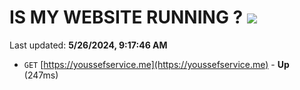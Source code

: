# IS MY WEBSITE RUNNING ? [![](https://img.shields.io/static/v1?label=Sponsor&message=%E2%9D%A4&logo=GitHub&color=%23fe8e86)](https://github.com/sponsors/<username>)

Last updated: **5/26/2024, 9:17:46 AM**

- `GET` [https://youssefservice.me](https://youssefservice.me) - **Up** (247ms)
